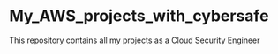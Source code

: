 # My_AWS_projects_with_cybersafe
This repository contains all my projects as a Cloud Security Engineer
